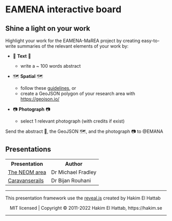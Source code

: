 # EAMENA interactive board
 

## Shine a light on your work

Highlight your work for the EAMENA-MaREA project by creating easy-to-write summaries of the relevant elements of your work by:

* 📰 **Text** 📰
  - write a ~ 100 words abstract

* 🗺️ **Spatial** 🗺️
  - follow these [guidelines](https://github.com/eamena-oxford/eamena-arches-dev/tree/main/data/geojson#readme), or
  - create a GeoJSON polygon of your research area with https://geojson.io/

* 📷 **Photograph** 📷
  - select 1 relevant photograph (with credits if exist)

Send the abstract 📰, the GeoJSON 🗺️, and the photograph 📷 to @EMANA

## Presentations

<div align="center">
<table>
  <tr>
    <th>Presentation</th>
    <th>Author</th>
  </tr>
  <tr>
    <td><a href="https://eamena-oxford.github.io/reveal.js/#/1">The NEOM area</a></td>
    <td>Dr Michael Fradley</td>
  </tr>
    <tr>
    <td><a href="https://eamena-oxford.github.io/reveal.js/#/2">Caravanserails</a></td>
    <td>Dr Bijan Rouhani</td>
  </tr>
</table>
</div>

--- 
This presentation framework use the [reveal.js](#reaveal.js) created by Hakim El Hattab
<div align="center">
  MIT licensed | Copyright © 2011-2022 Hakim El Hattab, https://hakim.se
</div>

--- 

